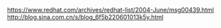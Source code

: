 https://www.redhat.com/archives/redhat-list/2004-June/msg00439.html
http://blog.sina.com.cn/s/blog_6f5b220601013k5y.html